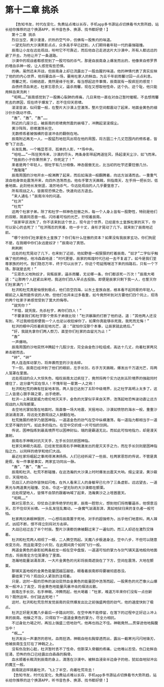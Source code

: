 # 第十二章 挑杀
        【告知书友，时代在变化，免费站点难以长存，手机app多书源站点切换看书大势所趋，站长给你推荐的这个换源APP，听书音色多、换源、找书都好使！】
       第十二章 挑杀
       烈日当空，黄沙漫漫，炽热的空气中，仿佛有一股焦灼的味道。
       一望无际的大沙漠黑影点点，众多高手早已赶到，人们期待着年轻一代的最强碰撞。
       辰南让小龙在远处观战，吩咐它不可靠近，而后他自己走进这片大沙漠中，所有人都远远的避了开去，为他让开了一条道路。
       沙漠中的观战者都感觉到了一股可怕的杀气，那是自辰南身上爆发而出的，他像来自修罗界的嗜血杀神一般，让人感觉有些恐惧。
       的确，虽然还未开战，但辰南身上却已流露出了一股血腥的味道。他的神情代表了真实反映了他的的内心世界，他将要血杀一场，要用杜家人的鲜血，为五千年前雨馨讨回一点点利息。
       雨馨之死，归根结底，竟然是缘于杜家，每当想起这件事情，辰南就有一股疯狂的感觉！
       血债终须血来还，杜家忘恩负义，逼杀雨馨，现在又想取他性命，这个仇、这个耻，他只能用鲜血来洗刷！
       “呃啊……”辰南感觉到了一股撕心裂肺的疼痛，几日来他一直在对自己暂时催眠，不去想雨馨死去的原因，现在终于爆发了，忍不住仰天悲啸。
       滚滚音波，似闷雷一般，在整片大沙漠上空激荡，整片空间都震动了起来，地面金黄色的细沙扑扑跳动不停。
       “轰”、“轰”、“轰”……
       附近的几座沙丘，被辰南的悲啸竟然震的崩塌了，冲腾起滚滚烟尘。
       黄沙阵阵，悲啸激荡长空。
       无数修炼者被强横的音波冲击的翻倒在地。
       辰南附近再无一人，一股猛烈地狂风出现在他的周围，将方圆二十几丈范围内的修炼者，皆卷飞了出去。
       长发乱舞。一个略显苍凉、孤单的人影，**场中央。
       “哈哈……”一阵狂笑传来，沙漠的尽头，两条身影带起两道狂风，扬起漫天尘沙，如飞而来。
       “姓辰的小子你果然来了，你死定了！”
       来者是两个年轻人，很杜宇有几分相像。神态倨傲无比，比当初的杜宇还要狂傲几分。
       “轰隆隆”
       辰南周围的沙地开水一般沸腾了起来，而后如海浪一般翻腾着，向远方汹涌而去。一重重气浪自他身体处震荡开来，向四外浩荡而去。他右手擎方天画戟，斜指南天，左手持一把长剑，低垂地面。此刻他长发倒竖，凌厉地杀气，令远处观战的人几乎要窒息了。
       所有观战之人，皆面现恐惧之色，快速向远方退去。
       “来人通名！”辰南冷冷的问道。
       “杜洪”
       “杜荒”
       这两个杜家子弟。除了和杜宇一样神色狂傲之外，每一个人身上皆有一股野性，特别是他们的双眼，简直同恶兽一般。闪烁着可怕的光芒，狞视着辰南。
       “辰家早该消失了，你不该来到这个世上，现今这个世界，已经是东土皇族杜家的天下，你可以安心的去死了！”杜洪残忍的笑着，他一步十丈，身形才晃动了几下。就来到了辰南地近前。
       “哪个封你们杜家是东土皇族了？你们有什么狂傲的资本？如果没有我辰家玄功，你们狗屁不是，在我眼中你们永远是奴才！”辰南动了真怒。
       刷刷刷
       远处的杜荒晃动了几下，也来到了近前，他如野兽一般狠狠的盯着辰南，“奴才”二字似乎触痛了他的神经，他冷森森地道：“时代更替，辰家的辉煌时代已经一去不复返了。如今是我们至尊家族的时代。我们隐忍万年，终于可以出世了。你这个苟延残喘活下来的挡路石，只有一个下场，那就是去死！”
       “忘恩负义地狗奴才，背叛辰家，逼杀雨馨，无论哪一条，你们都该死一万次！”辰南大喝道：“让那两个人赶紧出来吧，我送你们四人早点去投胎。即便是辰家只剩下我一人，也誓灭你们杜家满门！”
       杜洪和杜荒真是恼恨到极点，他们目空四海，以东土皇族自居，根本看不起同辈的年轻人。眼前之人虽然是传说的人物，但他们也并未过多看重，如今竟然听到对方要他们四个同上，现场的两个杜家子弟感觉受到了莫大的侮辱。
       “就凭你？”
       “不错，就凭我，先杀杜宇，再你们四人！”
       “不要拿我们和杜宇那个旁系子弟做比较！”杜洪暴躁的打断了他的话，道：“其他两人还没有到，不过我相信即便我一个人也足以收拾掉你了。如果你真能够杀死我，我死而无悔！”
       杜洪的眼中闪烁着疯狂地光芒，道：“就怕你没那个本事，让辰家就此绝后。”
       “好，我就先拿你们两人祭刀，直至你们杜家的血留光为止！”
       “轰”
       一声爆响。
       辰南周围的沙地突然冲腾起十几股沙龙，完全由金色沙粒组成，高达十几丈，向着杜家两兄弟击砸而去。
       “砰”、“砰”
       两人连连挥动掌力，将奔袭而至的沙龙击碎。
       下一刻，辰南已经冲到了他们的眼前，左手长剑，右手方天画戟，爆发出千万道光芒，将两人笼罩在里面。
       远处观战的众人大惊失色，暗叹辰南太过疯狂了，竟然将两个实力达到五阶境界的强敌同时缠住了，这分豪气实在惊人！不愧年轻一辈第一人之称！
       杜洪和杜荒的确有狂妄地本钱，两人皆已达到了五阶中级境界，比之杜宇高明上太多了。这二人皆是心狠手辣之辈，出手绝断。
       杜洪一上来就是威力绝伦地灭天手，金色的光掌似乎来自天界，浩荡起地恐怖波动直让远方观战的人阵阵颤栗。
       击空地光掌拍落在地面时。简直像一场大地震，天摇地动，沙漠如愤怒的海水一般，重重沙浪汹涌澎湃，将远处无数观战之人掀翻在地。
       杜荒施展的绝学乃是困神指，一道道金色的劲气在空中纵横激荡，每一道指力都相当于一道无坚不摧的剑气，如此多的指力。在空中交织成一片可怕的剑网。
       传说，困神指练到最高境界可以困神封仙，端的是霸道无比。而如此可怕地指力，却是漫天激射。
       辰南右手神戟对抗灭天手，左手长剑抗拒困神指。
       杜家兄弟眼力高超，已经发觉辰南右手神戟激发出的是灭天手之力，而左手长剑则是困神指指之力，以同样的绝学和他们大战。
       最近杜家将崛起之事闹得沸沸扬扬。人们已经听闻了一些辰、杜两家恩怨的传说，不管是真是假，有一件事是事实，两家玄功同出一脉。
       “轰”、“轰”、“轰”……
       辰南和杜洪、杜荒不断碰撞，在这浩瀚的大沙漠上时时爆发出震天大响。烟尘滚滚，黄沙蔽日，天摇地动。
       交战三人的动作皆快如闪电，在外人看来三人的身躯早已化作了三条虚影。远远望去，一道黑光与两道黄光碰撞、交击，令这一望无际的大沙漠都在颤栗。
       远处观望地人，皆情不自禁的跟着呐喊了起来，浩瀚黄沙之上喧嚣震天。
       “呃啊……”
       面对忘恩负义、仰仗自己家传绝学的杜家，辰南一腔怒火，想到他们将雨馨逼杀，他恨意滔天。忍不住仰天长啸。一头乱发狂乱舞动，一身魔气汹涌澎湃，真如地狱归来的复仇者一般可怕。
       杜家两兄弟眼神狠厉，一心想将辰南置于死地，对手的超强修为，出乎他们地意料，两人辣式、凶招不断，恨不得立刻将对方击碎。
       大战已经过去了半个时辰。整片沙漠都仿佛被翻过来了一遍似的。而三人却还在激烈交锋着。
       杜洪和杜荒两人相视了一眼，二人腾空而起。天魔八步极速身法，空中八步，不但可以随意改变方向，而且能滞空小片刻，在此期间真个如同飞行一般。
       两道金黄色的身影如两条蛟龙一般在空中盘旋，一道道可怕的掌力与剑气铺天盖地般向地面而去，将辰南全方位笼罩在了里面。
       浩瀚地能量汹涌澎湃，一大片金黄色的光彩将辰南遮拢在了下方，空间在震荡，大地在颤栗。
       那铺天盖地般的金黄色能量团越压越低，眼看着辰南即将要被彻底吞没。
       要结束了吗？观战众人紧张的注视着。
       只是，这时一股的恐怖的波动突然自金黄色的能量团中浩荡而起，一股黑色的光芒像火山爆发一般冲上了高空，将金黄色地能量风暴冲击的烟消云散。
       辰南左手长剑，右手神戟，冲腾而起，他大喝着：“杜家，难道万年来你们没有一点创新吗？既然这样，你们就去死吧！”
       这时，杜洪和杜荒忽然发觉辰南的突然爆发出比之前强盛两倍的劲气，他的速度快到了极点。
       杜洪正好是天魔八步最后一步踏出时刻，在空中再不能停留，在落下的过程中正好迎上冲上来的辰南。他躲之不及，只得拍下一道道金黄色的掌力，尽全力相抗。
       不过身处力竭之时，再加上强盛二倍地劲气，他再也挡之不住。神戟竟然……贯穿进他地胸腹当中！
       “啊……”
       杜洪发出一声凄厉的悲吼，血雨狂洒，神戟自他右胸穿透而出，露出一截寒光闪闪地锋刃，他被辰南生生钉在了神戟之上。
       没有伤及到心脏，杜洪暂时丢不了性命，但那深入骨髓的疼痛，让他难以忍受。伤口处鲜血狂涌，恐怖的伤口已经露出白森森的胸骨。
       血水顺着长戟流到辰南的身上，滴落在沙漠中。被鲜血浸染半边身子的他，犹如自地狱冲出的魔王一般。
       辰南就这样挑着杜洪，飞上了半空，向着杜荒攻去！
       【告知书友，时代在变化，免费站点难以长存，手机app多书源站点切换看书大势所趋，站长给你推荐的这个换源APP，听书音色多、换源、找书都好使！】